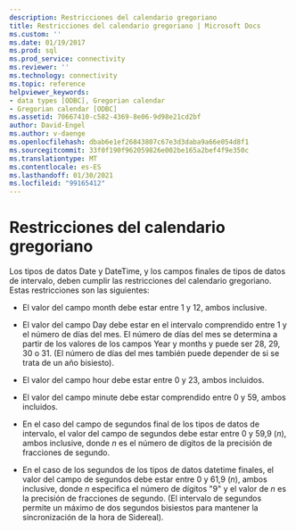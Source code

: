 ```yaml
---
description: Restricciones del calendario gregoriano
title: Restricciones del calendario gregoriano | Microsoft Docs
ms.custom: ''
ms.date: 01/19/2017
ms.prod: sql
ms.prod_service: connectivity
ms.reviewer: ''
ms.technology: connectivity
ms.topic: reference
helpviewer_keywords:
- data types [ODBC], Gregorian calendar
- Gregorian calendar [ODBC]
ms.assetid: 70667410-c582-4369-8e06-9d98e21cd2bf
author: David-Engel
ms.author: v-daenge
ms.openlocfilehash: dbab6e1ef26843807c67e3d3daba9a66e054d8f1
ms.sourcegitcommit: 33f0f190f962059826e002be165a2bef4f9e350c
ms.translationtype: MT
ms.contentlocale: es-ES
ms.lasthandoff: 01/30/2021
ms.locfileid: "99165412"
---
```

# <a name="constraints-of-the-gregorian-calendar"></a>Restricciones del calendario gregoriano
Los tipos de datos Date y DateTime, y los campos finales de tipos de datos de intervalo, deben cumplir las restricciones del calendario gregoriano. Estas restricciones son las siguientes:  
  
-   El valor del campo month debe estar entre 1 y 12, ambos inclusive.  
  
-   El valor del campo Day debe estar en el intervalo comprendido entre 1 y el número de días del mes. El número de días del mes se determina a partir de los valores de los campos Year y months y puede ser 28, 29, 30 o 31. (El número de días del mes también puede depender de si se trata de un año bisiesto).  
  
-   El valor del campo hour debe estar entre 0 y 23, ambos incluidos.  
  
-   El valor del campo minute debe estar comprendido entre 0 y 59, ambos incluidos.  
  
-   En el caso del campo de segundos final de los tipos de datos de intervalo, el valor del campo de segundos debe estar entre 0 y 59,9 (*n*), ambos inclusive, donde *n* es el número de dígitos de la precisión de fracciones de segundo.  
  
-   En el caso de los segundos de los tipos de datos datetime finales, el valor del campo de segundos debe estar entre 0 y 61,9 (*n*), ambos inclusive, donde *n* especifica el número de dígitos "9" y el valor de *n* es la precisión de fracciones de segundo. (El intervalo de segundos permite un máximo de dos segundos bisiestos para mantener la sincronización de la hora de Sidereal).
